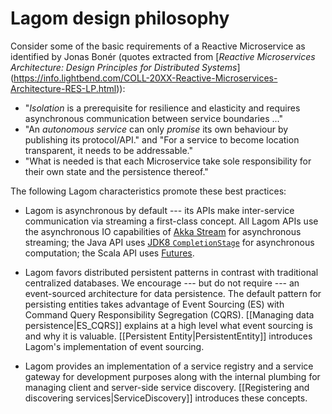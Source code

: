 <!--- Copyright (C) 2016-2018 Lightbend Inc. <https://www.lightbend.com> -->
# Lagom design philosophy

Consider some of the basic requirements of a Reactive Microservice as identified by Jonas Bonér (quotes extracted from [*Reactive Microservices Architecture: Design Principles for Distributed Systems*] (https://info.lightbend.com/COLL-20XX-Reactive-Microservices-Architecture-RES-LP.html)):

* "*Isolation* is a prerequisite for resilience and elasticity and requires asynchronous communication between service boundaries ..."
* "An *autonomous service* can only *promise* its own behaviour by publishing its protocol/API." and "For a service to become location transparent, it needs to be addressable."
* "What is needed is that each Microservice take sole responsibility for their own state and the persistence thereof."

The following Lagom characteristics promote these best practices:

* Lagom is asynchronous by default --- its APIs make inter-service communication via streaming a first-class concept. All Lagom APIs use the asynchronous IO capabilities of [Akka Stream](https://akka.io/) for asynchronous streaming; the Java API uses [JDK8 `CompletionStage`](https://docs.oracle.com/javase/8/docs/api/java/util/concurrent/CompletionStage.html)  for asynchronous computation; the Scala API uses [Futures](https://www.scala-lang.org/files/archive/api/2.12.x/scala/concurrent/Future.html).

* Lagom favors distributed persistent patterns in contrast with traditional centralized databases. We encourage --- but do not require --- an event-sourced architecture for data persistence. The default pattern for persisting entities takes advantage of Event Sourcing (ES) with Command Query Responsibility Segregation (CQRS). [[Managing data persistence|ES_CQRS]] explains at a high level what event sourcing is and why it is valuable. [[Persistent Entity|PersistentEntity]] introduces Lagom's implementation of event sourcing.

* Lagom provides an implementation of a service registry and a service gateway for development purposes along with the internal plumbing for managing client and server-side service discovery. [[Registering and discovering services|ServiceDiscovery]] introduces these concepts.

